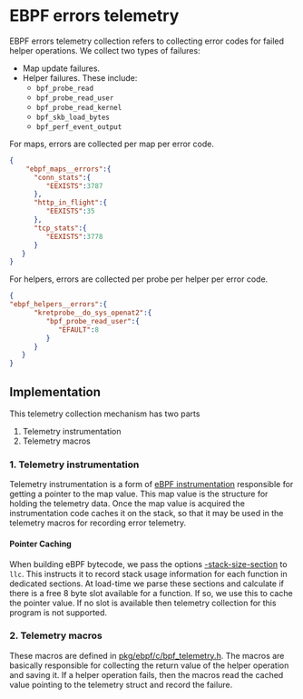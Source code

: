 # EBPF errors telemetry
EBPF errors telemetry collection refers to collecting error codes for failed helper operations. We collect two types of failures:
- Map update failures.
- Helper failures. These include:
    - `bpf_probe_read`
    - `bpf_probe_read_user`
    - `bpf_probe_read_kernel`
    - `bpf_skb_load_bytes`
    - `bpf_perf_event_output`

For maps, errors are collected per map per error code.
```json
{
    "ebpf_maps__errors":{
      "conn_stats":{
         "EEXISTS":3787
      },
      "http_in_flight":{
         "EEXISTS":35
      },
      "tcp_stats":{
         "EEXISTS":3778
      }
   }
}
```
For helpers, errors are collected per probe per helper per error code.
```json
{
"ebpf_helpers__errors":{
      "kretprobe__do_sys_openat2":{
         "bpf_probe_read_user":{
            "EFAULT":8
         }
      }
   }
}
```

## Implementation
This telemetry collection mechanism has two parts
1. Telemetry instrumentation
2. Telemetry macros

### 1. Telemetry instrumentation
Telemetry instrumentation is a form of [eBPF instrumentation](./ebpf_instrumentation.md) responsible for getting a pointer to the map value. This map value is the structure for holding the telemetry data.
Once the map value is acquired the instrumentation code caches it on the stack, so that it may be used in the telemetry macros for recording error telemetry.

#### Pointer Caching
When building eBPF bytecode, we pass the options [-stack-size-section](https://github.com/llvm-mirror/llvm/blob/master/include/llvm/CodeGen/CommandFlags.inc#L268) to `llc`. This instructs it to record stack usage information for each function in dedicated sections. At load-time we parse these sections
and calculate if there is a free 8 byte slot available for a function. If so, we use this to cache the pointer value.
If no slot is available then telemetry collection for this program is not supported.

### 2. Telemetry macros
These macros are defined in [pkg/ebpf/c/bpf_telemetry.h](../../c/bpf_telemetry.h). The macros are basically responsible for collecting the return value of the helper operation and saving it.
If a helper operation fails, then the macros read the cached value pointing to the telemetry struct and record the failure.
